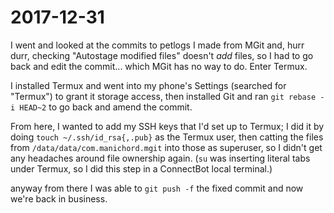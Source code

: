 # 2017-12-31

I went and looked at the commits to petlogs I made from MGit and, hurr durr, checking "Autostage modified files" doesn't *add* files, so I had to go back and edit the commit... which MGit has no way to do. Enter Termux.

I installed Termux and went into my phone's Settings (searched for "Termux") to grant it storage access, then installed Git and ran `git rebase -i HEAD~2` to go back and amend the commit.

From here, I wanted to add my SSH keys that I'd set up to Termux; I did it by doing `touch ~/.ssh/id_rsa{,.pub}` as the Termux user, then catting the files from `/data/data/com.manichord.mgit` into those as superuser, so I didn't get any headaches around file ownership again. (`su` was inserting literal tabs under Termux, so I did this step in a ConnectBot local terminal.)

anyway from there I was able to `git push -f` the fixed commit and now we're back in business.
